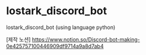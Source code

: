 # lostark_discord_bot
lostark_discord_bot (using  language python)

[제작 노션] https://www.notion.so/Discord-bot-making-0e425757100446909df9714a9a8d7ab4
